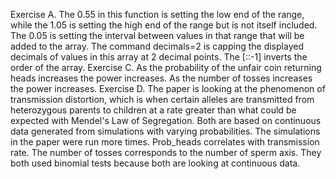 Exercise A.
The 0.55 in this function is setting the low end of the range, while the 1.05 is setting the high end of the range but is not itself included. The 0.05 is setting the interval between values in that range that will be added to the array. The command decimals=2 is capping the displayed decimals of values in this array at 2 decimal points. The [::-1] inverts the order of the array.
Exercise C.
As the probability of the unfair coin returning heads increases the power increases. As the number of tosses increases the power increases.
Exercise D.
The paper is looking at the phenomenon of transmission distortion, which is when certain alleles are transmitted from heterozygous parents to children at a rate greater than what could be expected with Mendel's Law of Segregation. Both are based on continuous data generated from simulations with varying probabilities. The simulations in the paper were run more times. Prob_heads correlates with transmission rate. The number of tosses corresponds to the number of sperm axis. They both used binomial tests because both are looking at continuous data.
